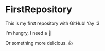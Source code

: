 # FirstRepository
This is my first repository with GitHub! Yay :3

I'm hungry, I need a :pizza:

Or something more delicious. :thumbsup:
